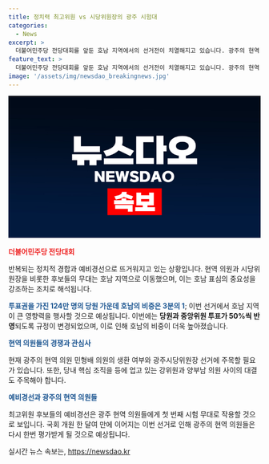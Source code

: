 ```yaml
---
title: 정치력 최고위원 vs 시당위원장의 광주 시험대
categories:
  - News
excerpt: >
  더불어민주당 전당대회를 앞둔 호남 지역에서의 선거전이 치열해지고 있습니다. 광주의 현역 국회의원과 시당위원장 선거도 주목되는데, 이는 예비경선에서 호남 표심이 중요하기 때문입니다. 민주당은 이번에는 당원과 중앙위원 투표가 50%씩 반영되도록 바뀌었으며, 광주 현역인 민형배 의원의 생환 여부와 광주시당위원장 선거도 관전 포인트입니다. 광주 국회의원들의 원팀 정치 행보에도 균열이 생겨 총력 대응이 필요한 상황입니다. (150자)
feature_text: >
  더불어민주당 전당대회를 앞둔 호남 지역에서의 선거전이 치열해지고 있습니다. 광주의 현역 국회의원과 시당위원장 선거도 주목되는데, 이는 예비경선에서 호남 표심이 중요하기 때문입니다. 민주당은 이번에는 당원과 중앙위원 투표가 50%씩 반영되도록 바뀌었으며, 광주 현역인 민형배 의원의 생환 여부와 광주시당위원장 선거도 관전 포인트입니다. 광주 국회의원들의 원팀 정치 행보에도 균열이 생겨 총력 대응이 필요한 상황입니다. (150자)
image: '/assets/img/newsdao_breakingnews.jpg'
---
```


<p><img src="/assets/img/newsdao_breakingnews.jpg" alt="ranknews 속보" /></p>

<p><b><span style="color: #ee2323;">더불어민주당 전당대회</span></b></p>

<p>반복되는 정치적 경합과 예비경선으로 뜨거워지고 있는 상황입니다. 현역 의원과 시당위원장을 비롯한 후보들의 무대는 호남 지역으로 이동했으며, 이는 호남 표심의 중요성을 강조하는 조치로 해석됩니다.</p>

<p><b><span style="color: #1a5490;">투표권을 가진 124만 명의 당원 가운데 호남의 비중은 3분의 1</span></b>; 이번 선거에서 호남 지역이 큰 영향력을 행사할 것으로 예상됩니다. 이번에는 <b>당원과 중앙위원 투표가 50%씩 반영</b>되도록 규정이 변경되었으며, 이로 인해 호남의 비중이 더욱 높아졌습니다.</p>

<p><b><span style="color: #1a5490;">현역 의원들의 경쟁과 관심사</span></b></p>

<p>현재 광주의 현역 의원 민형배 의원의 생환 여부와 광주시당위원장 선거에 주목할 필요가 있습니다. 또한, 당내 핵심 조직을 등에 업고 있는 강위원과 양부남 의원 사이의 대결도 주목해야 합니다. </p>

<p><b><span style="color: #1a5490;">예비경선과 광주의 현역 의원들</span></b></p>

<p>최고위원 후보들의 예비경선은 광주 현역 의원들에게 첫 번째 시험 무대로 작용할 것으로 보입니다. 국회 개원 한 달여 만에 이어지는 이번 선거로 인해 광주의 현역 의원들은 다시 한번 평가받게 될 것으로 예상됩니다.</p>
실시간 뉴스 속보는, <a href="https://newsdao.kr" rel="dofollow">https://newsdao.kr</a>


